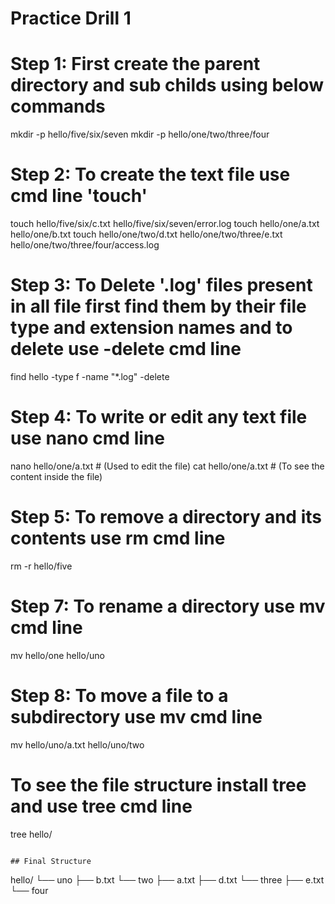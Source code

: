 # Practice Drill 1


# Step 1: First create the parent directory and sub childs using below commands
mkdir -p hello/five/six/seven
mkdir -p hello/one/two/three/four

# Step 2: To create the text file use cmd line 'touch'
touch hello/five/six/c.txt hello/five/six/seven/error.log
touch hello/one/a.txt hello/one/b.txt
touch hello/one/two/d.txt hello/one/two/three/e.txt hello/one/two/three/four/access.log

# Step 3: To Delete '.log' files present in all file first find them by their file type and extension names and to delete use -delete cmd line
find hello -type f -name "*.log" -delete

# Step 4: To write or edit any text file use nano cmd line
nano hello/one/a.txt   # (Used to edit the file)
cat hello/one/a.txt    # (To see the content inside the file)

# Step 5: To remove a directory and its contents use rm cmd line
rm -r hello/five

# Step 7: To rename a directory use mv cmd line
mv hello/one hello/uno

# Step 8: To move a file to a subdirectory use mv cmd line
mv hello/uno/a.txt hello/uno/two

# To see the file structure install tree and use tree cmd line
tree hello/
```

## Final Structure

```
hello/
└── uno
    ├── b.txt
    └── two
        ├── a.txt
        ├── d.txt
        └── three
            ├── e.txt
            └── four
```
